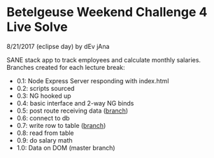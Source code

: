 Betelgeuse Weekend Challenge 4 Live Solve
===
8/21/2017 (eclipse day) by dEv jAna

SANE stack app to track employees and calculate monthly salaries. Branches created for each lecture break:

- 0.1: Node Express Server responding with index.html
- 0.2: scripts sourced
- 0.3: NG hooked up
- 0.4: basic interface and 2-way NG binds
- 0.5: post route receiving data ([branch](https://github.com/devjanaprime/betelgeuseWeekend4LiveSolve/tree/ver0_5))
- 0.6: connect to db
- 0.7: write row to table ([branch](https://github.com/devjanaprime/betelgeuseWeekend4LiveSolve/tree/ver0_7))
- 0.8: read from table
- 0.9: do salary math
- 1.0: Data on DOM (master branch)
